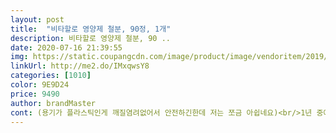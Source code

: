 ```yaml
---
layout: post 
title:  "비타할로 영양제 철분, 90정, 1개" 
description: 비타할로 영양제 철분, 90 ..
date: 2020-07-16 21:39:55 
img: https://static.coupangcdn.com/image/product/image/vendoritem/2019/06/13/4441221260/588c4b46-a80e-4b59-bfaa-dfcb4f5699d1.jpg 
linkUrl: http://me2.do/IMxqwsY8 
categories: [1010] 
color: 9E9D24 
price: 9490 
author: brandMaster 
cont: (용기가 플라스틱인게 깨질염려없어서 안전하긴한데 저는 쪼금 아쉽네요)<br/>1년 중에 살짝 오버해서 10개월은 찔끔씩이라도 늘 생리를 달고 사는데요.<br/>.<br/><br/>90정에 만원도 안되는 저렴한가격으로 구입했어요<br/>3개월분이라 양도 넉넉합니다<br/>다먹고 재구매 의향 있습니다^^<br/>약상자에도 유통기한, 설명등 자세히 표기되어있고<br/>약크기가 크지않아서 좋네요<br/>임신했을땐 철분을 꼭 챙겨먹었는데<br/>저처럼  영양섭취를원하는 분들은 꼭 챙겨드세요<br/>하루 한알 간편하게 먹으면됩니다<br/>갑자기 벌떡 일어나면 현기증이 나서 조심히 움직여야 하는데... <br/>.<br/><br/>건강생각해서 꾸준히 챙겨먹어볼 생각입니다<br/>그래서 그런지<br/>그래서 그런지 잘아프고 산후풍도 오고<br/>그리고 가격은 저렴한데 유리병이라 너무 좋았어요!<br/> 
---
```

 